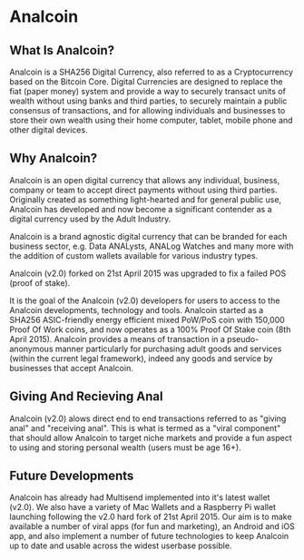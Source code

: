 
Analcoin
============================


What Is Analcoin? 
----------------------------

Analcoin is a SHA256 Digital Currency, also referred to as a Cryptocurrency based on the Bitcoin Core. Digital Currencies are designed to replace the fiat (paper money) system and provide a way to securely transact units of wealth without using banks and third parties, to securely maintain a public consensus of transactions, and for allowing individuals and businesses to store their own wealth using their home computer, tablet, mobile phone and other digital devices.

Why Analcoin?
--------------------------

Analcoin is an open digital currency that allows any individual, business, company or team to accept direct payments without using third parties. Originally created as something light-hearted and for general public use, Analcoin has developed and now become a significant contender as a digital currency used by the Adult Industry.

Analcoin is a brand agnostic digital currency that can be branded for each business sector, e.g. Data ANALysts, ANALog Watches and many more with the addition of custom wallets available for various industry types.

Analcoin (v2.0) forked on 21st April 2015 was upgraded to fix a failed POS (proof of stake). 

It is the goal of the Analcoin (v2.0) developers for users to access to the Analcoin developments, technology and tools. Analcoin started as a SHA256 ASIC-friendly energy efficient mixed PoW/PoS coin with 150,000 Proof Of Work coins, and now operates as a 100% Proof Of Stake coin (8th April 2015). Analcoin provides a means of transaction in a pseudo-anonymous manner particularly for purchasing adult goods and services (within the current legal framework), indeed any goods and service by businesses that accept Analcoin.

Giving And Recieving Anal
----------------------------

Analcoin (v2.0) alows direct end to end transactions referred to as "giving anal" and "receiving anal". This is what is termed as a "viral component" that should allow Analcoin to target niche markets and provide a fun aspect to using and storing personal wealth (users must be age 16+).

Future Developments
----------------------------

Analcoin has already had Multisend implemented into it's latest wallet (v2.0). We also have a variety of Mac Wallets and a Raspberry Pi wallet launching following the v2.0 hard fork of 21st April 2015. Our aim is to make available a number of viral apps (for fun and marketing), an Android and iOS app, and also implement a number of future technologies to keep Analcoin up to date and usable across the widest userbase possible.

